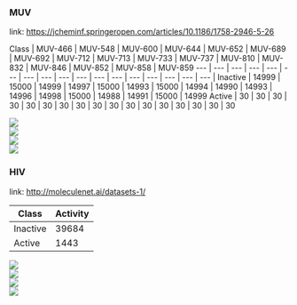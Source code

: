 ### MUV
link: https://jcheminf.springeropen.com/articles/10.1186/1758-2946-5-26

Class | MUV-466 | MUV-548 | MUV-600 | MUV-644 | MUV-652 | MUV-689 | MUV-692 | MUV-712 | MUV-713 | MUV-733 | MUV-737 | MUV-810 | MUV-832 | MUV-846 | MUV-852 | MUV-858 | MUV-859
--- | --- | --- | --- | --- | --- | --- | --- | --- | --- | --- | --- | --- | --- | --- | --- | --- |
Inactive | 14999 | 15000 | 14999 | 14997 | 15000 | 14993 | 15000 | 14994 | 14990 | 14993 | 14996 | 14998 | 15000 | 14988 | 14991 | 15000 | 14999
Active | 30 | 30 | 30 | 30 | 30 | 30 | 30 | 30 | 30 | 30 | 30 | 30 | 30 | 30 | 30 | 30 | 30

<img src="../etc/img/muv/['rdkit', 'morgan','mordred', 'maccs']/tsne/t-SNE_split_scaffold.png" /><br />
<img src="../etc/img/muv/['rdkit', 'morgan','mordred', 'maccs']/tsne/t-SNE_split_random.png" /><br />
<img src="../etc/img/muv/['rdkit', 'morgan','mordred', 'maccs']/tsne/t-SNE_split_stratified.png" /><br />
<img src="../etc/img/muv/['rdkit', 'morgan','mordred', 'maccs']/tsne/t-SNE_split_cluster.png" />

### HIV
link: http://moleculenet.ai/datasets-1/

Class | Activity
--- | ---
Inactive | 39684
Active | 1443

<img src="../etc/img/hiv/['rdkit', 'morgan','mordred', 'maccs']/tsne/t-SNE_split_scaffold.png" /><br />
<img src="../etc/img/hiv/['rdkit', 'morgan','mordred', 'maccs']/tsne/t-SNE_split_random.png" /><br />
<img src="../etc/img/hiv/['rdkit', 'morgan','mordred', 'maccs']/t-SNE_split_stratified.png" /><br />
<img src="../etc/img/hiv/['rdkit', 'morgan','mordred', 'maccs']/tsne/t-SNE_split_cluster.png" />
